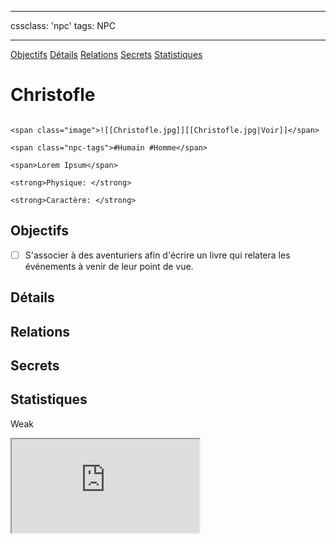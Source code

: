 
---

cssclass: 'npc'
tags: NPC

---
<span class="nav">[Objectifs](#Objectifs) [Détails](#Détails)  [Relations](#Relations) [Secrets](#Secrets) [Statistiques](#Statistiques)</span>

# Christofle

```ad-desc

<span class="image">![[Christofle.jpg]][[Christofle.jpg|Voir]]</span>

<span class="npc-tags">#Humain #Homme</span>

<span>Lorem Ipsum</span>

<strong>Physique: </strong>

<strong>Caractère: </strong>
```

## Objectifs
- [ ] S'associer à des aventuriers afin d'écrire un livre qui relatera les événements à venir de leur point de vue.

## Détails

## Relations

## Secrets

## Statistiques
Weak

<iframe class="embedded-statblock" src="https://pathfinderdashboard.com/Creatures/Chronicler.html"></iframe>
